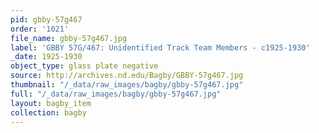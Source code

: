```yaml
---
pid: gbby-57g467
order: '1021'
file_name: gbby-57g467.jpg
label: 'GBBY 57G/467: Unidentified Track Team Members - c1925-1930'
_date: 1925-1930
object_type: glass plate negative
source: http://archives.nd.edu/Bagby/GBBY-57g467.jpg
thumbnail: "/_data/raw_images/bagby/gbby-57g467.jpg"
full: "/_data/raw_images/bagby/gbby-57g467.jpg"
layout: bagby_item
collection: bagby
---
```

